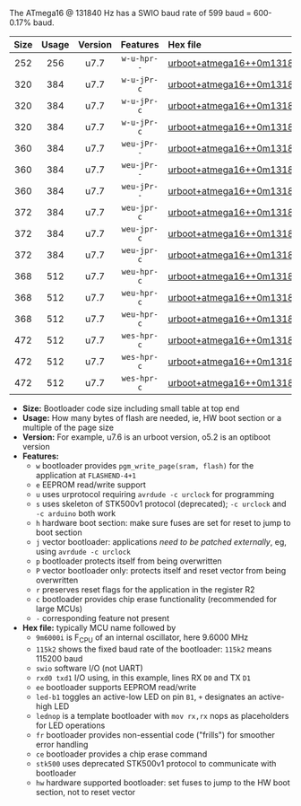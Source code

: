 The ATmega16 @ 131840 Hz has a SWIO baud rate of 599 baud = 600-0.17% baud.

|Size|Usage|Version|Features|Hex file|
|:-:|:-:|:-:|:-:|:--|
|252|256|u7.7|`w-u-hpr--`|[urboot+atmega16++0m131840i++++0k6_swio_rxd0_txd1_hw.hex](https://raw.githubusercontent.com/stefanrueger/urboot.hex/main/mcus/atmega16/internal_oscillator/fint++0m131840_Hz/br++++0k6_bps/urboot+atmega16++0m131840i++++0k6_swio_rxd0_txd1_hw.hex)|
|320|384|u7.7|`w-u-jPr-c`|[urboot+atmega16++0m131840i++++0k6_swio_rxd0_txd1_led+b0_fr_ce.hex](https://raw.githubusercontent.com/stefanrueger/urboot.hex/main/mcus/atmega16/internal_oscillator/fint++0m131840_Hz/br++++0k6_bps/urboot+atmega16++0m131840i++++0k6_swio_rxd0_txd1_led+b0_fr_ce.hex)|
|320|384|u7.7|`w-u-jPr-c`|[urboot+atmega16++0m131840i++++0k6_swio_rxd0_txd1_led+b7_fr_ce.hex](https://raw.githubusercontent.com/stefanrueger/urboot.hex/main/mcus/atmega16/internal_oscillator/fint++0m131840_Hz/br++++0k6_bps/urboot+atmega16++0m131840i++++0k6_swio_rxd0_txd1_led+b7_fr_ce.hex)|
|320|384|u7.7|`w-u-jPr-c`|[urboot+atmega16++0m131840i++++0k6_swio_rxd0_txd1_lednop_fr_ce.hex](https://raw.githubusercontent.com/stefanrueger/urboot.hex/main/mcus/atmega16/internal_oscillator/fint++0m131840_Hz/br++++0k6_bps/urboot+atmega16++0m131840i++++0k6_swio_rxd0_txd1_lednop_fr_ce.hex)|
|360|384|u7.7|`weu-jPr--`|[urboot+atmega16++0m131840i++++0k6_swio_rxd0_txd1_ee_led+b0_fr.hex](https://raw.githubusercontent.com/stefanrueger/urboot.hex/main/mcus/atmega16/internal_oscillator/fint++0m131840_Hz/br++++0k6_bps/urboot+atmega16++0m131840i++++0k6_swio_rxd0_txd1_ee_led+b0_fr.hex)|
|360|384|u7.7|`weu-jPr--`|[urboot+atmega16++0m131840i++++0k6_swio_rxd0_txd1_ee_led+b7_fr.hex](https://raw.githubusercontent.com/stefanrueger/urboot.hex/main/mcus/atmega16/internal_oscillator/fint++0m131840_Hz/br++++0k6_bps/urboot+atmega16++0m131840i++++0k6_swio_rxd0_txd1_ee_led+b7_fr.hex)|
|360|384|u7.7|`weu-jPr--`|[urboot+atmega16++0m131840i++++0k6_swio_rxd0_txd1_ee_lednop_fr.hex](https://raw.githubusercontent.com/stefanrueger/urboot.hex/main/mcus/atmega16/internal_oscillator/fint++0m131840_Hz/br++++0k6_bps/urboot+atmega16++0m131840i++++0k6_swio_rxd0_txd1_ee_lednop_fr.hex)|
|372|384|u7.7|`weu-jpr-c`|[urboot+atmega16++0m131840i++++0k6_swio_rxd0_txd1_ee_led+b0_fr_ce.hex](https://raw.githubusercontent.com/stefanrueger/urboot.hex/main/mcus/atmega16/internal_oscillator/fint++0m131840_Hz/br++++0k6_bps/urboot+atmega16++0m131840i++++0k6_swio_rxd0_txd1_ee_led+b0_fr_ce.hex)|
|372|384|u7.7|`weu-jpr-c`|[urboot+atmega16++0m131840i++++0k6_swio_rxd0_txd1_ee_led+b7_fr_ce.hex](https://raw.githubusercontent.com/stefanrueger/urboot.hex/main/mcus/atmega16/internal_oscillator/fint++0m131840_Hz/br++++0k6_bps/urboot+atmega16++0m131840i++++0k6_swio_rxd0_txd1_ee_led+b7_fr_ce.hex)|
|372|384|u7.7|`weu-jpr-c`|[urboot+atmega16++0m131840i++++0k6_swio_rxd0_txd1_ee_lednop_fr_ce.hex](https://raw.githubusercontent.com/stefanrueger/urboot.hex/main/mcus/atmega16/internal_oscillator/fint++0m131840_Hz/br++++0k6_bps/urboot+atmega16++0m131840i++++0k6_swio_rxd0_txd1_ee_lednop_fr_ce.hex)|
|368|512|u7.7|`weu-hpr-c`|[urboot+atmega16++0m131840i++++0k6_swio_rxd0_txd1_ee_led+b0_fr_ce_hw.hex](https://raw.githubusercontent.com/stefanrueger/urboot.hex/main/mcus/atmega16/internal_oscillator/fint++0m131840_Hz/br++++0k6_bps/urboot+atmega16++0m131840i++++0k6_swio_rxd0_txd1_ee_led+b0_fr_ce_hw.hex)|
|368|512|u7.7|`weu-hpr-c`|[urboot+atmega16++0m131840i++++0k6_swio_rxd0_txd1_ee_led+b7_fr_ce_hw.hex](https://raw.githubusercontent.com/stefanrueger/urboot.hex/main/mcus/atmega16/internal_oscillator/fint++0m131840_Hz/br++++0k6_bps/urboot+atmega16++0m131840i++++0k6_swio_rxd0_txd1_ee_led+b7_fr_ce_hw.hex)|
|368|512|u7.7|`weu-hpr-c`|[urboot+atmega16++0m131840i++++0k6_swio_rxd0_txd1_ee_lednop_fr_ce_hw.hex](https://raw.githubusercontent.com/stefanrueger/urboot.hex/main/mcus/atmega16/internal_oscillator/fint++0m131840_Hz/br++++0k6_bps/urboot+atmega16++0m131840i++++0k6_swio_rxd0_txd1_ee_lednop_fr_ce_hw.hex)|
|472|512|u7.7|`wes-hpr-c`|[urboot+atmega16++0m131840i++++0k6_swio_rxd0_txd1_ee_led+b0_fr_ce_stk500_hw.hex](https://raw.githubusercontent.com/stefanrueger/urboot.hex/main/mcus/atmega16/internal_oscillator/fint++0m131840_Hz/br++++0k6_bps/urboot+atmega16++0m131840i++++0k6_swio_rxd0_txd1_ee_led+b0_fr_ce_stk500_hw.hex)|
|472|512|u7.7|`wes-hpr-c`|[urboot+atmega16++0m131840i++++0k6_swio_rxd0_txd1_ee_led+b7_fr_ce_stk500_hw.hex](https://raw.githubusercontent.com/stefanrueger/urboot.hex/main/mcus/atmega16/internal_oscillator/fint++0m131840_Hz/br++++0k6_bps/urboot+atmega16++0m131840i++++0k6_swio_rxd0_txd1_ee_led+b7_fr_ce_stk500_hw.hex)|
|472|512|u7.7|`wes-hpr-c`|[urboot+atmega16++0m131840i++++0k6_swio_rxd0_txd1_ee_lednop_fr_ce_stk500_hw.hex](https://raw.githubusercontent.com/stefanrueger/urboot.hex/main/mcus/atmega16/internal_oscillator/fint++0m131840_Hz/br++++0k6_bps/urboot+atmega16++0m131840i++++0k6_swio_rxd0_txd1_ee_lednop_fr_ce_stk500_hw.hex)|

- **Size:** Bootloader code size including small table at top end
- **Usage:** How many bytes of flash are needed, ie, HW boot section or a multiple of the page size
- **Version:** For example, u7.6 is an urboot version, o5.2 is an optiboot version
- **Features:**
  + `w` bootloader provides `pgm_write_page(sram, flash)` for the application at `FLASHEND-4+1`
  + `e` EEPROM read/write support
  + `u` uses urprotocol requiring `avrdude -c urclock` for programming
  + `s` uses skeleton of STK500v1 protocol (deprecated); `-c urclock` and `-c arduino` both work
  + `h` hardware boot section: make sure fuses are set for reset to jump to boot section
  + `j` vector bootloader: applications *need to be patched externally*, eg, using `avrdude -c urclock`
  + `p` bootloader protects itself from being overwritten
  + `P` vector bootloader only: protects itself and reset vector from being overwritten
  + `r` preserves reset flags for the application in the register R2
  + `c` bootloader provides chip erase functionality (recommended for large MCUs)
  + `-` corresponding feature not present
- **Hex file:** typically MCU name followed by
  + `9m6000i` is F<sub>CPU</sub> of an internal oscillator, here 9.6000 MHz
  + `115k2` shows the fixed baud rate of the bootloader: `115k2` means 115200 baud
  + `swio` software I/O (not UART)
  + `rxd0 txd1` I/O using, in this example, lines RX `D0` and TX `D1`
  + `ee` bootloader supports EEPROM read/write
  + `led-b1` toggles an active-low LED on pin `B1`, `+` designates an active-high LED
  + `lednop` is a template bootloader with `mov rx,rx` nops as placeholders for LED operations
  + `fr` bootloader provides non-essential code ("frills") for smoother error handling
  + `ce` bootloader provides a chip erase command
  + `stk500` uses deprecated STK500v1 protocol to communicate with bootloader
  + `hw` hardware supported bootloader: set fuses to jump to the HW boot section, not to reset vector
